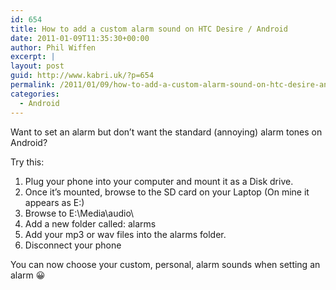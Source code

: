```yaml
---
id: 654
title: How to add a custom alarm sound on HTC Desire / Android
date: 2011-01-09T11:35:30+00:00
author: Phil Wiffen
excerpt: |
layout: post
guid: http://www.kabri.uk/?p=654
permalink: /2011/01/09/how-to-add-a-custom-alarm-sound-on-htc-desire-android/
categories:
  - Android
---
```

Want to set an alarm but don&#8217;t want the standard (annoying) alarm tones on Android?

Try this:

  1. Plug your phone into your computer and mount it as a Disk drive.
  2. Once it&#8217;s mounted, browse to the SD card on your Laptop (On mine it appears as E:)
  3. Browse to E:\Media\audio\
  4. Add a new folder called: alarms
  5. Add your mp3 or wav files into the alarms folder.
  6. Disconnect your phone

You can now choose your custom, personal, alarm sounds when setting an alarm 😀
